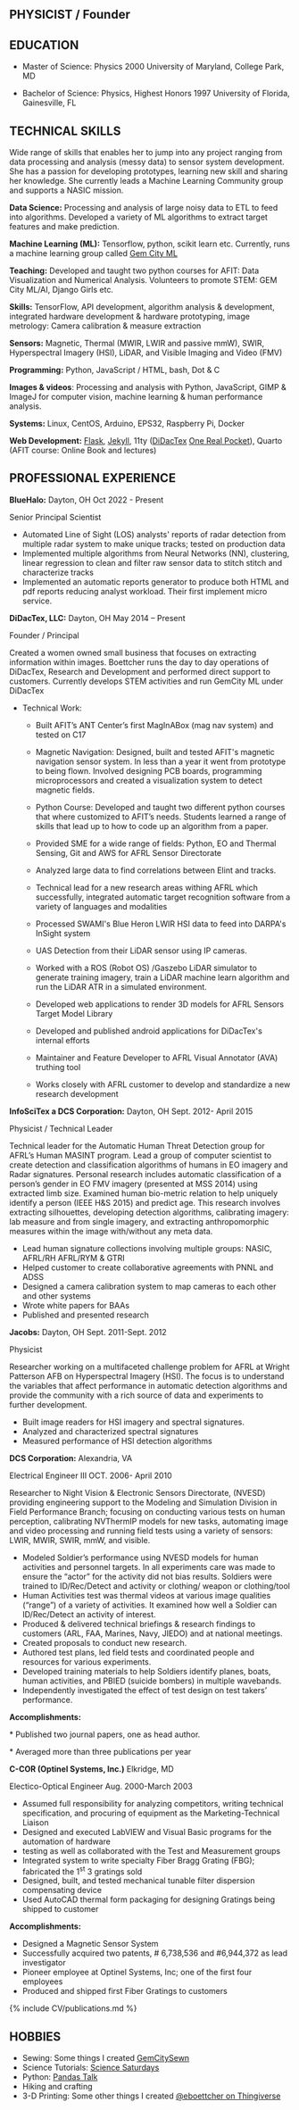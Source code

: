 
## PHYSICIST / Founder

## EDUCATION

* Master of Science: Physics 2000
  University of Maryland, College Park, MD

* Bachelor of Science: Physics, Highest Honors 1997
  University of Florida, Gainesville, FL

## TECHNICAL SKILLS

Wide range of skills that enables her to jump into any project ranging from data processing and analysis (messy data) to sensor system development. She has a passion for developing prototypes, learning new skill and sharing her knowledge. She currently leads a Machine Learning Community group and supports a NASIC mission.
 

**Data Science:** Processing and analysis of large noisy data to ETL to feed into algorithms. Developed a variety of ML algorithms to extract target features and make prediction.

**Machine Learning (ML):** Tensorflow, python, scikit learn etc.  Currently, runs a machine learning group called [Gem City ML](www.gemcityml.com)

**Teaching:** Developed and taught two python courses for AFIT: Data Visualization and Numerical Analysis. 
Volunteers to promote STEM: GEM City ML/AI, Django Girls etc.

**Skills:** TensorFlow, API development, algorithm analysis & development, integrated hardware development & hardware prototyping, image metrology: Camera calibration & measure extraction

**Sensors:** Magnetic, Thermal (MWIR, LWIR and passive mmW), SWIR,
Hyperspectral Imagery (HSI), LiDAR, and Visible Imaging and Video (FMV)

**Programming:** Python, JavaScript / HTML, bash, Dot & C

**Images & videos**: Processing and analysis with Python, JavaScript,  GIMP & ImageJ for computer vision, machine learning &
human performance analysis.

**Systems:** Linux, CentOS, Arduino, EPS32, Raspberry Pi, Docker

**Web Development:** [Flask](https://www.onetwentyone.com), [Jekyll](www.evelynboettcher.com), 11ty ([DiDacTex](https://www.DiDacTex.com) 
     [One Real Pocket](https://www.onerealpocket.com)), Quarto (AFIT course: Online Book and lectures)

## PROFESSIONAL EXPERIENCE


**BlueHalo:** Dayton, OH Oct 2022 - Present

Senior Principal Scientist

* Automated Line of Sight (LOS) analysts' reports of radar detection from multiple radar system to make unique tracks; tested on production data
* Implemented multiple algorithms from Neural Networks (NN), clustering, linear regression to clean and filter raw sensor data to stitch stitch and characterize tracks 
*  Implemented an automatic reports generator to produce both HTML and pdf reports reducing analyst workload. Their first implement micro service.


**DiDacTex, LLC:** Dayton, OH May 2014 – Present

Founder / Principal

Created a women owned small business that focuses on extracting
information within images. Boettcher runs the day to day operations of
DiDacTex, Research and Development and performed direct support to
customers.  Currently develops STEM activities and run GemCity ML under DiDacTex

-   Technical Work:
     
    - Built AFIT’s ANT Center’s first MagInABox (mag nav system) and tested on C17

    - Magnetic Navigation: Designed, built and tested AFIT's magnetic
        navigation sensor system. In less than a year it went from prototype to being flown.  Involved designing PCB boards,
        programming microprocessors and created a visualization system
        to detect magnetic fields.
    - Python Course: Developed and taught two different python courses that where customized to AFIT’s needs. Students learned a range of skills that lead up to how to code up an algorithm from a paper. 
    - Provided SME for a wide range of fields: Python, EO and Thermal Sensing, Git and AWS for AFRL Sensor Directorate
    - Analyzed large data to find correlations between Elint and
        tracks.
    - Technical lead for a new research areas withing AFRL which
        successfully, integrated automatic target recognition software
        from a variety of languages and modalities
    - Processed SWAMI's Blue Heron LWIR HSI data to feed into DARPA's
        InSight system
    - UAS Detection from their LiDAR sensor using IP cameras.
    - Worked with a ROS (Robot OS) /Gaszebo LiDAR simulator to
        generate training imagery, train a LiDAR machine learn algorithm and run the LiDAR
        ATR in a simulated environment.
    - Developed web applications to render 3D models for AFRL
        Sensors Target Model Library
    - Developed and published android applications for DiDacTex's
        internal efforts
    - Maintainer and Feature Developer to AFRL Visual Annotator (AVA)
        truthing tool
    - Works closely with AFRL customer to develop and standardize a
        new research development


**InfoSciTex a DCS Corporation:** Dayton, OH Sept. 2012- April 2015

Physicist / Technical Leader

Technical leader for the Automatic Human Threat Detection group for
AFRL’s Human MASINT program. Lead a group of computer scientist to
create detection and classification algorithms of humans in EO imagery
and Radar signatures. Personal research includes automatic
classification of a person’s gender in EO FMV imagery (presented at MSS
2014) using extracted limb size. Examined human bio-metric relation to
help uniquely identify a person (IEEE H&S 2015) and predict age. This
research involves extracting silhouettes, developing detection
algorithms, calibrating imagery: lab measure and from single imagery,
and extracting anthropomorphic measures within the image with/without
any meta data.

-   Lead human signature collections involving multiple groups: NASIC,
    AFRL/RH AFRL/RYM & GTRI
-   Helped customer to create collaborative agreements with PNNL and
    ADSS
-   Designed a camera calibration system to map cameras to each other
    and other systems
-   Wrote white papers for BAAs
-   Published and presented research

**Jacobs:** Dayton, OH Sept. 2011-Sept. 2012

Physicist

Researcher working on a multifaceted challenge problem for AFRL at
Wright Patterson AFB on Hyperspectral Imagery (HSI). The focus is to
understand the variables that affect performance in automatic detection
algorithms and provide the community with a rich source of data and
experiments to further development.

-   Built image readers for HSI imagery and spectral signatures.
-   Analyzed and characterized spectral signatures
-   Measured performance of HSI detection algorithms

**DCS Corporation:** Alexandria, VA 

Electrical Engineer III OCT. 2006- April 2010

Researcher to Night Vision & Electronic Sensors Directorate, (NVESD)
providing engineering support to the Modeling and Simulation Division in
Field Performance Branch; focusing on conducting various tests on human
perception, calibrating NVThermIP models for new tasks, automating image
and video processing and running field tests using a variety of sensors:
LWIR, MWIR, SWIR, mmW, and visible.

-   Modeled Soldier’s performance using NVESD models for human
    activities and personnel targets. In all experiments care was made
    to ensure the “actor” for the activity did not bias results.
    Soldiers were trained to ID/Rec/Detect and activity or clothing/
    weapon or clothing/tool
-   Human Activities test was thermal videos at various image qualities
    (“range”) of a variety of activities. It examined how well a Soldier
    can ID/Rec/Detect an activity of interest.
-   Produced & delivered technical briefings & research findings to
    customers (ARL, FAA, Marines, Navy, JIEDO) and at national meetings.
-   Created proposals to conduct new research.
-   Authored test plans, led field tests and coordinated people and
    resources for various experiments.
-   Developed training materials to help Soldiers identify planes,
    boats, human activities, and PBIED (suicide bombers) in multiple
    wavebands.
-   Independently investigated the effect of test design on test takers’
    performance.

**Accomplishments:**

\* Published two journal papers, one as head author.

\* Averaged more than three publications per year

**C-COR (Optinel Systems, Inc.)** Elkridge, MD

Electico-Optical Engineer Aug. 2000-March 2003

-   Assumed full responsibility for analyzing  competitors,
    writing technical specification, and procuring of equipment
    as the Marketing-Technical Liaison
-   Designed and executed LabVIEW and Visual Basic programs for
    the automation of hardware
-   testing as well as collaborated with the Test and
    Measurement groups
-   Integrated system to write specialty Fiber Bragg Grating
    (FBG); fabricated the 1<sup>st</sup> 3 gratings sold
-   Designed, built, and tested mechanical tunable filter
    dispersion compensating device
-   Used AutoCAD thermal form packaging for designing Gratings
    being shipped to customer

**Accomplishments:**

* Designed a Magnetic Sensor System
* Successfully acquired two patents, \# 6,738,536 and \#6,944,372 as
lead investigator
* Pioneer employee at Optinel Systems, Inc; one of the first four
employees
* Produced and shipped first Fiber Gratings to customers


{% include CV/publications.md %}


## HOBBIES

* Sewing: Some things I created [GemCitySewn](https://www.instructables.com/member/Gem+City+Sewn/)
* Science Tutorials: [Science Saturdays](https://ejboettcher.github.io/ScienceSat_MommyStyle/)
* Python: [Pandas Talk](https://www.youtube.com/watch?v=OJIa7UkRteI)
* Hiking and crafting
* 3-D Printing: Some other things I created [@eboettcher on Thingiverse](https://www.thingiverse.com/eboettcher/designs)
